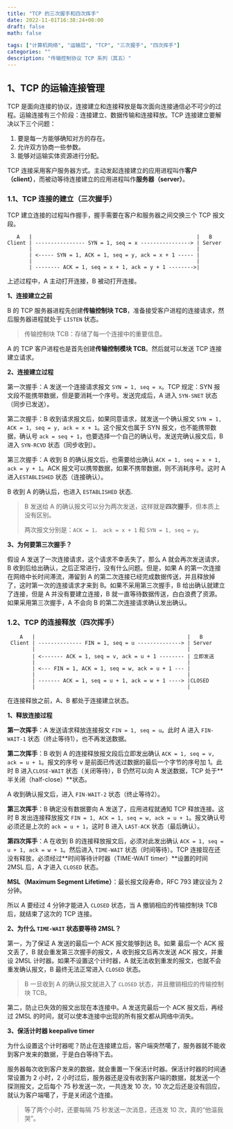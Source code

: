 ```yaml
---
title: "TCP 的三次握手和四次挥手"
date: 2022-11-01T16:38:24+08:00
draft: false
math: false

tags: ["计算机网络", "运输层", "TCP", "三次握手", "四次挥手"]
categories: ""
description: "传输控制协议 TCP 系列（其五）"
---
```


## 1、TCP 的运输连接管理

TCP 是面向连接的协议，连接建立和连接释放是每次面向连接通信必不可少的过程。运输连接有三个阶段：连接建立、数据传输和连接释放。TCP 连接建立要解决以下三个问题：

1.   要是每一方能够确知对方的存在。
2.   允许双方协商一些参数。
3.   能够对运输实体资源进行分配。

TCP 连接采用客户服务器方式。主动发起连接建立的应用进程叫作**客户（client）**，而被动等待连接建立的应用进程叫作**服务器（server）**。

### 1.1、TCP 连接的建立（三次握手）

TCP 建立连接的过程叫作握手，握手需要在客户和服务器之间交换三个 TCP 报文段。

```
   A   |                                                     |   B
Client | ---------------- SYN = 1, seq = x ----------------> | Server
       |                                                     |
       | <----- SYN = 1, ACK = 1, seq = y, ack = x + 1 ----- |
       |                                                     |
       | -------- ACK = 1, seq = x + 1, ack = y + 1 -------->|
```

上述过程中，A 主动打开连接，B 被动打开连接。

**1、连接建立之前**

B 的 TCP 服务器进程先创建**传输控制块 TCB**，准备接受客户进程的连接请求，然后服务器进程就处于 `LISTEN` 状态。

>   传输控制块 TCB：存储了每一个连接中的重要信息。

A 的 TCP 客户进程也是首先创建**传输控制模块 TCB**。然后就可以发送 TCP 连接建立请求。

**2、连接建立过程**

第一次握手：A 发送一个连接请求报文 `SYN = 1, seq = x`。TCP 规定：SYN 报文段不能携带数据，但是要消耗一个序号。发送完成后，A 进入 `SYN-SNET` 状态（同步已发送）。

第二次握手：B 收到请求报文后，如果同意请求，就发送一个确认报文 `SYN = 1, ACK = 1, seq = y, ack = x + 1`。这个报文也属于 SYN 报文，也不能携带数据，确认号 `ack = seq + 1`，也要选择一个自己的确认号。发送完确认报文后，B 进入 `SYN-RCVD` 状态（同步收到）。

第三次握手：A 收到 B 的确认报文后，也需要给出确认 `ACK = 1, seq = x + 1, ack = y + 1`。ACK 报文可以携带数据，如果不携带数据，则不消耗序号。这时 A 进入`ESTABLISHED` 状态（连接确认）。

B 收到 A 的确认后，也进入 `ESTABLISHED` 状态.

>   B 发送给 A 的确认报文可以分为两次发送，这样就是**四次握手**，但本质上没有区别。
>
>   两次报文分别是：`ACK = 1， ack = x + 1` 和 `SYN = 1, seq = y`。

**3、为何要第三次握手？**

假设 A 发送了一次连接请求，这个请求不幸丢失了，那么 A 就会再次发送请求，B 收到后给出确认，之后正常进行，没有什么问题。但是，如果 A 的第一次连接在网络中长时间滞流，滞留到 A 的第二次连接已经完成数据传送，并且释放掉了，这时第一次的连接请求才来到 B。如果不采用第三次握手，B 给出确认就建立了连接，但是 A 并没有要建立连接，B 就一直等待数据传送，白白浪费了资源。如果采用第三次握手，A 不会向 B 的第二次连接请求确认发出确认。

### 1.2、TCP 的连接释放（四次挥手）

```
    A   |                                                 |   B
 Client | -------------- FIN = 1, seq = u --------------> | Server
        |                                                 |
        | <------- ACK = 1, seq = v, ack = u + 1 -------- | 立即发送
        |                                                 |
        | <--- FIN = 1, ACK = 1, seq = w, ack = u + 1 --- |
        |                                                 |
        | ------- ACK = 1, seq = u + 1, ack = w + 1 ----> |CLOSED
        |                                                 |
```

在连接释放之前，A、B 都处于连接建立状态。

**1、释放连接过程**

**第一次挥手**：A 发送请求释放连接报文 `FIN = 1, seq = u`。此时 A 进入 `FIN-WAIT-1` 状态（终止等待1），也不再发送数据。

**第二次挥手**：B 收到 A 的连接释放报文段后立即发出确认 `ACK = 1, seq = v, ack = u + 1`。报文的序号 v 是前面已传送过数据的最后一个字节的序号加 1。此时 B 进入`CLOSE-WAIT` 状态（关闭等待），B 仍然可以向 A 发送数据，TCP 处于**半关闭（half-close）**状态。

A 收到确认报文后，进入 `FIN-WAIT-2` 状态（终止等待2）。

**第三次挥手**：B 确定没有数据要向 A 发送了，应用进程就通知 TCP 释放连接。这时 B 发出连接释放报文 `FIN = 1, ACK = 1, seq = w, ack = u + 1`。报文确认号必须还是上次的 `ack = u + 1`，这时 B 进入 `LAST-ACK` 状态（最后确认）。

**第四次挥手**：A 在收到 B 的连接释放报文后，必须对此发出确认 `ACK = 1, seq = u + 1, ack = w + 1`。然后进入 `TIME-WAIT` 状态（时间等待）。TCP 连接现在还没有释放，必须经过**时间等待计时器（TIME-WAIT timer）**设置的时间 2MSL 后，A 才进入 `CLOSED` 状态。

**MSL（Maximum Segment Lifetime）**：最长报文段寿命，RFC 793 建议设为 2 分钟。

所以 A 要经过 4 分钟才能进入 `CLOSED` 状态，当 A 撤销相应的传输控制块 TCB 后，就结束了这次的 TCP 连接。

**2、为什么 `TIME-WAIT` 状态要等待 2MSL？**

第一，为了保证 A 发送的最后一个 ACK 报文能够到达 B。如果 最后一个 ACK 报文丢了，B 就会重发第三次握手的报文，A 收到报文后再次发送 ACK 报文，并重设 2MSL 计时器。如果不设置这个计时器，A 就无法收到重发的报文，也就不会重发确认报文，B 最终无法正常进入 `CLOSED` 状态。

>   B 一旦收到 A 的确认报文就进入了 `CLOSED` 状态，并且撤销相应的传输控制块 TCB。

第二，防止已失效的报文出现在本连接中。A 发送完最后一个 ACK 报文后，再经过 2MSL 的时间，就可以使本连接中出现的所有报文都从网络中消失。

**3、保活计时器 keepalive timer**

为什么设置这个计时器呢？防止在连接建立后，客户端突然噶了，服务器就不能收到客户发来的数据，于是白白等待下去。

服务器每次收到客户发来的数据，就会重置一下保活计时器。保活计时器的时间通常设置为 2 小时，2 小时过后，服务器还是没有收到客户端的数据，就发送一个探测报文，之后每个 75 秒发送一次，一共连发 10 次，10 次之后还是没有回应，就认为客户端噶了，于是关闭这个连接。

>   等了两个小时，还要每隔 75 秒发送一次消息，还连发 10 次，真的“他温我哭”。